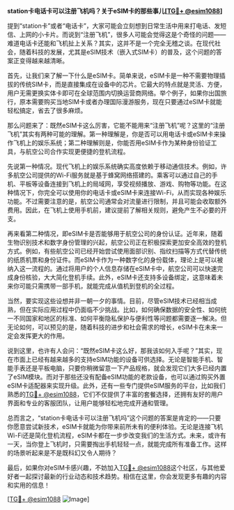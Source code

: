 **station卡电话卡可以注册飞机吗？关于eSIM卡的那些事儿[[TG💪+ @esim1088](https://t.me/s/esim1088)]**

提到“station卡”或者“电话卡”，大家可能会立刻想到日常生活中用来打电话、发短信、上网的小卡片。而说到“注册飞机”，很多人可能会觉得这是个奇怪的问题——难道电话卡还能和飞机扯上关系？其实，这并不是一个完全无稽之谈。在现代社会，随着科技的发展，尤其是eSIM技术（嵌入式SIM卡）的普及，这个问题的答案正变得越来越清晰。

首先，让我们来了解一下什么是eSIM卡。简单来说，eSIM卡是一种不需要物理插拔的传统SIM卡，而是直接集成在设备中的芯片。它最大的特点就是灵活、方便，用户无需更换实体卡即可在全球范围内切换运营商网络。举个例子，如果你出国旅行，原本需要购买当地SIM卡或者办理国际漫游服务，现在只要通过eSIM卡就能轻松搞定，省去了很多麻烦。

那么问题来了：既然eSIM卡这么厉害，它能不能用来“注册飞机”呢？这里的“注册飞机”其实有两种可能的理解。第一种理解是，你是否可以用电话卡或eSIM卡来操作飞机上的娱乐系统；第二种理解则是，你能否用eSIM卡作为某种身份验证工具，与航空公司合作实现更便捷的登机流程。

先说第一种情况。现代飞机上的娱乐系统确实高度依赖于移动通信技术。例如，许多航空公司提供的Wi-Fi服务就是基于蜂窝网络搭建的。乘客可以通过自己的手机、平板等设备连接到飞机上的局域网，享受视频播放、游戏、购物等功能。在这种情况下，你完全可以使用你的电话卡或eSIM卡来连接Wi-Fi，从而实现各种娱乐功能。不过需要注意的是，航空公司通常会对流量进行限制，并且可能会收取额外费用。因此，在飞机上使用手机前，建议提前了解相关规则，避免产生不必要的开支。

再来看第二种情况，即eSIM卡是否能够用于航空公司的身份认证。近年来，随着生物识别技术和数字身份管理的兴起，航空公司正在积极探索更加安全高效的登机方式。例如，有些航空公司已经开始尝试使用面部识别、指纹扫描等方式代替传统的纸质机票和身份证件。而eSIM卡作为一种数字化的身份载体，理论上是可以被纳入这一流程的。通过将用户的个人信息存储在eSIM卡中，航空公司可以快速完成身份核验，大大简化登机手续。此外，eSIM卡还支持多设备绑定，这意味着未来你可能只需携带一部手机，就能完成从值机到登机的全过程。

当然，要实现这些设想并非一朝一夕的事情。目前，尽管eSIM技术已经相当成熟，但在实际应用过程中仍面临不少挑战。比如，如何确保数据的安全性、如何统一不同国家和地区的标准、如何平衡隐私保护与便利性等问题都需要逐一解决。但无论如何，可以预见的是，随着科技的进步和社会需求的增长，eSIM卡在未来一定会发挥更大的作用。

说到这里，也许有人会问：“既然eSIM卡这么好，那我该如何入手呢？”其实，现在市面上已经有越来越多的支持eSIM功能的设备可供选择。无论是智能手机、智能手表还是平板电脑，只要你稍微留意一下产品规格，就会发现它们大多已经内置了eSIM模块。而对于那些还没有配备eSIM功能的老款设备，也可以通过购买外置eSIM卡适配器来实现升级。此外，还有一些专门提供eSIM服务的平台，比如我们熟悉的[TG💪+ @esim1088](https://t.me/s/esim1088)，它们不仅提供了丰富的套餐选择，还拥有友好的用户界面和专业的客服团队，让用户能够轻松地完成开通和管理。

总而言之，“station卡电话卡可以注册飞机吗”这个问题的答案是肯定的——只要你愿意尝试新技术，eSIM卡就能为你带来前所未有的便利体验。无论是连接飞机Wi-Fi还是简化登机流程，eSIM卡都在一步步改变我们的生活方式。未来，或许有一天，当你登上飞机时，只需要掏出手机轻轻一点，就能完成所有准备工作。这样的场景听起来是不是既科幻又令人期待？

最后，如果你对eSIM卡感兴趣，不妨加入[TG💪+ @esim1088](https://t.me/s/esim1088)这个社区，与其他爱好者一起探讨最新的行业动态和技术趋势。相信在这里，你会发现更多有趣的内容和实用的信息！

[[TG💪+ @esim1088](https://t.me/s/esim1088) ![Image](https://i.postimg.cc/4NQfJmqS/Snipaste-2025-05-13-00-14-12.png)]